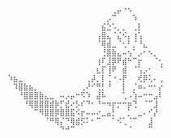 ⠀⠀⠀⠀⠀⠀⠀⠀⠀⠀⠀⠀⠀⠀⠀⠀⠀⠀⠀⠀⢀⡤⠐⠢⠀⠀⠀⠀⠀⠀
⠀⠀⠀⠀⠀⠀⠀⠀⠀⠀⠀⠀⠀⠀⠀⠀⠀⠀⠀⡠⠉⠀⠀⠀⠱⠀⠀⠀⠀⠀
⠀⠀⠀⠀⠀⠀⠀⠀⠀⠀⠀⠀⠀⠀⠀⠀⠀⠀⣮⣑⠡⡀⡀⠀⢀⡇⠀⠀⠀⠀
⠀⠀⠀⠀⠀⠀⠀⠀⠀⠀⠀⠀⠀⠀⠀⠀⠀⢠⣿⣄⠈⣌⠪⡄⢰⢡⠀⠀⠀⠀
⠀⠀⠀⠀⠀⠀⠀⠀⠀⠀⠀⠀⠀⠀⠀⠀⠀⠈⢿⣾⣀⠈⢂⠃⡈⠘⣄⠀⠀⠀
⠀⠀⠀⠀⠀⠀⠀⠀⠀⠀⠀⠀⠀⠀⠀⠀⠀⠀⢘⣿⣷⣄⠤⢢⠁⡠⠂⠢⡀⠀
⠀⠀⠀⠀⠀⠀⠀⠀⠀⠀⠀⠀⠀⠀⠀⠀⠀⢰⠏⣸⡿⠟⣾⠓⠉⡖⠀⠀⠈⢂
⠀⠀⠀⠀⠀⠀⠀⠀⠀⠀⠀⠀⠀⠀⠀⠀⠀⣆⡏⢸⠟⠀⣾⠀⠈⢡⡠⠂⠀⠈
⠱⣦⣀⠀⠀⠀⠀⠀⠀⠀⠀⠀⠀⠀⠀⢀⡼⡀⡇⢈⠐⠠⡟⠀⠀⢞⡿⢅⠄⢀
⠀⠹⣿⣷⣦⡀⠀⠀⠀⠀⠀⠀⠀⠀⢀⠜⠊⢛⡃⠘⠀⠀⡇⠀⡈⠶⠄⠒⠂⡔
⠀⠀⠘⣿⣿⣿⣷⣄⣀⠀⠤⡠⡤⠒⠫⠱⠀⣼⠧⠀⠀⠀⢁⠠⢱⠤⠒⠒⣠⠇
⠀⠀⠀⠘⢿⣿⣿⣿⣾⡷⡋⣞⠔⡣⠎⠙⠂⠘⠒⠲⡖⡒⠒⡶⢙⠀⠈⠉⣸⠀
⠀⠀⠀⠀⠀⠉⠻⣿⣿⡿⣿⣿⣯⠪⡖⠤⠤⠔⣀⣤⡃⠀⠀⡁⠀⣀⠄⠊⡜⠀
⠀⠀⠀⠀⠀⠀⠀⠈⠛⢿⡌⠙⢿⣾⡫⠅⠂⠉⠀⠀⠁⠪⢁⠈⠉⠀⠀⣸⠀⠀
⠀⠀⠀⠀⠀⠀⠀⠀⠀⠀⠙⠚⠉⠀⠀⠀⠀⠀⠀⠀⠀⠀⠀⠈⠀⠀⠀⠉⠀⠀
